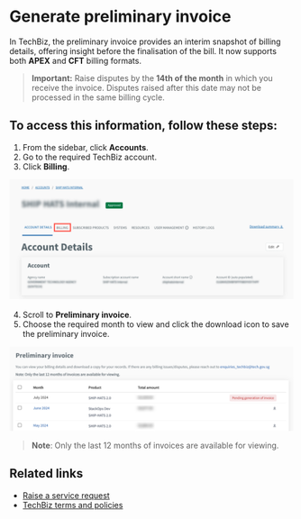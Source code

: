 # Generate preliminary invoice

In TechBiz, the preliminary invoice provides an interim snapshot of billing details, offering insight before the finalisation of the bill. It now supports both **APEX** and **CFT** billing formats.

> **Important:** Raise disputes by the **14th of the month** in which you receive the invoice. Disputes raised after this date may not be processed in the same billing cycle.


## To access this information, follow these steps:

1. From the sidebar, click **Accounts**.
2. Go to the required TechBiz account.
3. Click **Billing**.

![Billing tab screenshot](/images/billing-new-1.png)

4. Scroll to **Preliminary invoice**.
5. Choose the required month to view and click the download icon to save the preliminary invoice.

![Preliminary invoice screenshot](/images/prelim-bill-new-3.png)

> **Note**: Only the last 12 months of invoices are available for viewing.

## Related links

- [Raise a service request](support-request.md)
- [TechBiz terms and policies](tnp.md)
